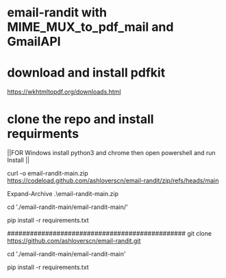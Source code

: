 # email-randit with MIME_MUX_to_pdf_mail and GmailAPI

# download and install pdfkit 
https://wkhtmltopdf.org/downloads.html
# clone the repo and install requirments
||FOR Windows install python3 and chrome then open powershell and run Install ||

curl -o email-randit-main.zip https://codeload.github.com/ashloverscn/email-randit/zip/refs/heads/main

Expand-Archive .\email-randit-main.zip

cd './email-randit-main/email-randit-main/'

pip install -r requirements.txt

###############################################
git clone https://github.com/ashloverscn/email-randit.git

cd './email-randit-main/email-randit-main'

pip install -r requirements.txt






